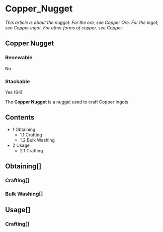 # Copper_Nugget

*This article is about the nugget. For the ore, see Copper Ore. For the ingot, see Copper Ingot. For other forms of copper, see Copper.*

## Copper Nugget

### Renewable

No

### Stackable

Yes (64)

The **Copper Nugget** is a nugget used to craft Copper Ingots.

## Contents

- 1 Obtaining
    - 1.1 Crafting
    - 1.2 Bulk Washing
- 2 Usage
    - 2.1 Crafting

## Obtaining[]

### Crafting[]

### Bulk Washing[]

## Usage[]

### Crafting[]